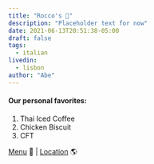 ```yaml
---
title: "Rocco's 🍝"
description: "Placeholder text for now"
date: 2021-06-13T20:51:38-05:00
draft: false
tags:
  - italian
livedin:
  - lisbon
author: "Abe"
---
```


#### Our personal favorites:

1. Thai Iced Coffee
2. Chicken Biscuit
3. CFT

[Menu](https://www.betterhalfbar.com/menu) 📖  |  [Location](https://g.page/betterhalfbar?share) 🌎
